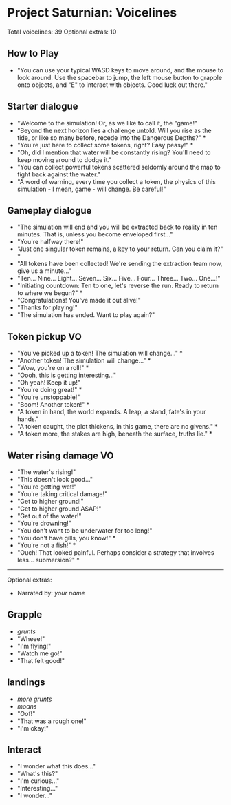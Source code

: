 # Project Saturnian: Voicelines
Total voicelines: 39
Optional extras: 10

## How to Play
- "You can use your typical WASD keys to move around, and the mouse to look around. Use the spacebar to jump, the left mouse button to grapple onto objects, and \"E\" to interact with objects. Good luck out there."

## Starter dialogue
- "Welcome to the simulation! Or, as we like to call it, the "game!"
- "Beyond the next horizon lies a challenge untold. Will you rise as the tide, or like so many before, recede into the Dangerous Depths?" *
- "You're just here to collect some tokens, right? Easy peasy!" *
- "Oh, did I mention that water will be constantly rising? You'll need to keep moving around to dodge it."
- "You can collect powerful tokens scattered seldomly around the map to fight back against the water."
- "A word of warning, every time you collect a token, the physics of this simulation - I mean, game - will change. Be careful!"

## Gameplay dialogue
- "The simulation will end and you will be extracted back to reality in ten minutes. That is, unless you become enveloped first..."
- "You're halfway there!"
- "Just one singular token remains, a key to your return. Can you claim it?" *
- "All tokens have been collected! We're sending the extraction team now, give us a minute..."
- "Ten... Nine... Eight... Seven... Six... Five... Four... Three... Two... One...!"
- "Initiating countdown: Ten to one, let's reverse the run. Ready to return to where we begun?" *
- "Congratulations! You've made it out alive!"
- "Thanks for playing!"
- "The simulation has ended. Want to play again?"

## Token pickup VO
- "You've picked up a token! The simulation will change..." *
- "Another token! The simulation will change..." *
- "Wow, you're on a roll!" *
- "Oooh, this is getting interesting..."
- "Oh yeah! Keep it up!"
- "You're doing great!" *
- "You're unstoppable!" 
- "Boom! Another token!" *
- "A token in hand, the world expands. A leap, a stand, fate's in your hands."
- "A token caught, the plot thickens, in this game, there are no givens." *
- "A token more, the stakes are high, beneath the surface, truths lie." *

## Water rising damage VO
- "The water's rising!"
- "This doesn't look good..."
- "You're getting wet!"
- "You're taking critical damage!"
- "Get to higher ground!"
- "Get to higher ground ASAP!"
- "Get out of the water!"
- "You're drowning!"
- "You don't want to be underwater for too long!"
- "You don't have gills, you know!" *
- "You're not a fish!" *
- "Ouch! That looked painful. Perhaps consider a strategy that involves less... submersion?" *

---
Optional extras:

- Narrated by: *your name*

## Grapple
- *grunts*
- "Wheee!"
- "I'm flying!"
- "Watch me go!"
- "That felt good!"

## landings
- *more grunts*
- *moans*
- "Oof!"
- "That was a rough one!"
- "I'm okay!"

## Interact
- "I wonder what this does..."
- "What's this?"
- "I'm curious..."
- "Interesting..."
- "I wonder..."
